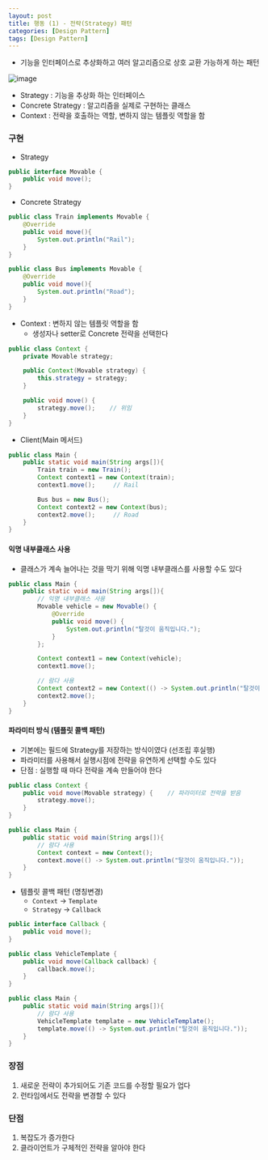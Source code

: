 ```yaml
---
layout: post
title: 행동 (1) - 전략(Strategy) 패턴
categories: [Design Pattern]
tags: [Design Pattern]
---
```

- 기능을 인터페이스로 추상화하고 여러 알고리즘으로 상호 교환 가능하게 하는 패턴

![image](https://user-images.githubusercontent.com/48157259/168473052-d59ee248-99e8-428d-9254-2f16ea3821ce.png)

- Strategy : 기능을 추상화 하는 인터페이스
- Concrete Strategy : 알고리즘을 실제로 구현하는 클래스
- Context : 전략을 호출하는 역할, 변하지 않는 템플릿 역할을 함 

### 구현
- Strategy

```java
public interface Movable {
    public void move();
}
```

- Concrete Strategy

```java
public class Train implements Movable {
    @Override
    public void move(){
        System.out.println("Rail");
    }
}

public class Bus implements Movable {
    @Override
    public void move(){
        System.out.println("Road");
    }
}
```

- Context : 변하지 않는 템플릿 역할을 함
    - 생성자나 setter로 Concrete 전략을 선택한다
  
```java
public class Context {
    private Movable strategy;

    public Context(Movable strategy) {
        this.strategy = strategy;
    }

    public void move() {
        strategy.move();    // 위임
    }
}
```

- Client(Main 메서드)

```java
public class Main {
    public static void main(String args[]){
        Train train = new Train();
        Context context1 = new Context(train);
        context1.move();     // Rail

        Bus bus = new Bus();
        Context context2 = new Context(bus);
        context2.move();     // Road
    }
}
```

#### 익명 내부클래스 사용
- 클래스가 계속 늘어나는 것을 막기 위해 익명 내부클래스를 사용할 수도 있다

```java
public class Main {
    public static void main(String args[]){
        // 익명 내부클래스 사용
        Movable vehicle = new Movable() {
            @Override
            public void move() {
                System.out.println("탈것이 움직입니다.");
            }
        };

        Context context1 = new Context(vehicle);
        context1.move();

        // 람다 사용
        Context context2 = new Context(() -> System.out.println("탈것이 움직입니다."));
        context2.move();
    }
}
```

#### 파라미터 방식 (템플릿 콜백 패턴)
- 기본에는 필드에 Strategy를 저장하는 방식이였다 (선조립 후실행)
- 파라미터를 사용해서 실행시점에 전략을 유연하게 선택할 수도 있다
- 단점 : 실행할 때 마다 전략을 계속 만들어야 한다
  
```java
public class Context {
    public void move(Movable strategy) {    // 파라미터로 전략을 받음
        strategy.move();
    }
}

public class Main {
    public static void main(String args[]){
        // 람다 사용
        Context context = new Context();
        context.move(() -> System.out.println("탈것이 움직입니다."));
    }
}
```

- 템플릿 콜백 패턴 (명칭변경)
  - `Context`  -> `Template`
  - `Strategy` -> `Callback`

```java
public interface Callback {
    public void move();
}

public class VehicleTemplate {
    public void move(Callback callback) {
        callback.move();
    }
}

public class Main {
    public static void main(String args[]){
        // 람다 사용
        VehicleTemplate template = new VehicleTemplate();
        template.move(() -> System.out.println("탈것이 움직입니다."));
    }
}
```


### 장점
1. 새로운 전략이 추가되어도 기존 코드를 수정할 필요가 업다
2. 런타임에서도 전략을 변경할 수 있다


### 단점
1. 복잡도가 증가한다
2. 클라이언트가 구체적인 전략을 알아야 한다
